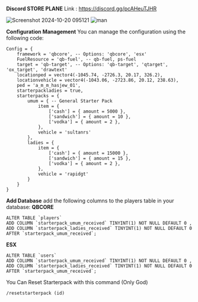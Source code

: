 **Discord STORE PLANE**
Link : https://discord.gg/pcAHeuTJHR

![Screenshot 2024-10-20 095121](https://github.com/user-attachments/assets/e479dda2-099e-4964-9ade-388a4d3ec339)
![man](https://github.com/user-attachments/assets/a835549e-b508-44d3-8bd7-5448bd53b251)

**Configuration Management**
You can manage the configuration using the following code:
```
Config = {
    framework = 'qbcore', -- Options: 'qbcore', 'esx'
    FuelResource = 'qb-fuel', -- qb-fuel, ps-fuel
    target = 'qb-target', -- Options: 'qb-target', 'qtarget', 'ox_target', 'drawtext'
    locationped = vector4(-1045.74, -2726.3, 20.17, 326.2),
    locationvehicle = vector4(-1043.06, -2723.86, 20.12, 238.63),
    ped = 'a_m_m_hasjew_01',
    starterpackladies = true,
    starterpacks = {
        umum = { -- General Starter Pack
            item = {
                ['cash'] = { amount = 5000 },
                ['sandwich'] = { amount = 10 },
                ['vodka'] = { amount = 2 },
            },
            vehicle = 'sultanrs'
        },
        ladies = {
            item = {
                ['cash'] = { amount = 15000 },
                ['sandwich'] = { amount = 15 },
                ['vodka'] = { amount = 2 },
            },
            vehicle = 'rapidgt'
        }
    }
}

```
**Add Database**
add the following columns to the players table in your database:
**QBCORE**
```
ALTER TABLE `players`
ADD COLUMN `starterpack_umum_received` TINYINT(1) NOT NULL DEFAULT 0 ,
ADD COLUMN `starterpack_ladies_received` TINYINT(1) NOT NULL DEFAULT 0 AFTER `starterpack_umum_received`;
```
**ESX**
```
ALTER TABLE `users`
ADD COLUMN `starterpack_umum_received` TINYINT(1) NOT NULL DEFAULT 0 ,
ADD COLUMN `starterpack_ladies_received` TINYINT(1) NOT NULL DEFAULT 0 AFTER `starterpack_umum_received`;
```
You Can Reset Starterpack with this command (Only God)
```
/resetstarterpack (id)
```

